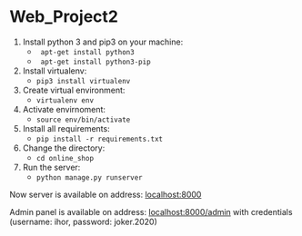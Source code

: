 # Web_Project2

1. Install python 3 and pip3 on your machine:
    * ` apt-get install python3`
    * ` apt-get install python3-pip`
2. Install virtualenv:
    * ` pip3 install virtualenv `
3. Create virtual environment:
    * `virtualenv env`
4. Activate envirnoment:
    * `source env/bin/activate`
5. Install all requirements:
    * `pip install -r requirements.txt`
6. Change the directory:
    * `cd online_shop`
7. Run the server:
    * `python manage.py runserver`

Now server is available on address: [localhost:8000](localhost:8000)

Admin panel is available on address: [localhost:8000/admin](localhost:8000/admin) with credentials (username: ihor, password: joker.2020)
